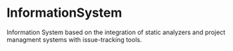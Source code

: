 # InformationSystem

Information System based on the integration of static analyzers and project managment systems with issue-tracking tools.